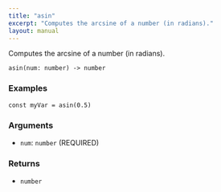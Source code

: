 ```yaml
---
title: "asin"
excerpt: "Computes the arcsine of a number (in radians)."
layout: manual
---
```


Computes the arcsine of a number (in radians).



```
asin(num: number) -> number
```

### Examples

```kcl
const myVar = asin(0.5)
```

### Arguments

* `num`: `number` (REQUIRED)

### Returns

* `number`



